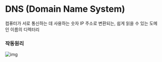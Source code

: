 # DNS (Domain Name System)
컴퓨터가 서로 통신하는 데 사용하는 숫자 IP 주소로 변환되는, 쉽게 읽을 수 있는 도메인 이름의 디렉터리


### 작동원리
![img](https://user-images.githubusercontent.com/117972533/222955299-cc0499cb-bbe2-4be5-8c8d-a942c0851250.jpg)
